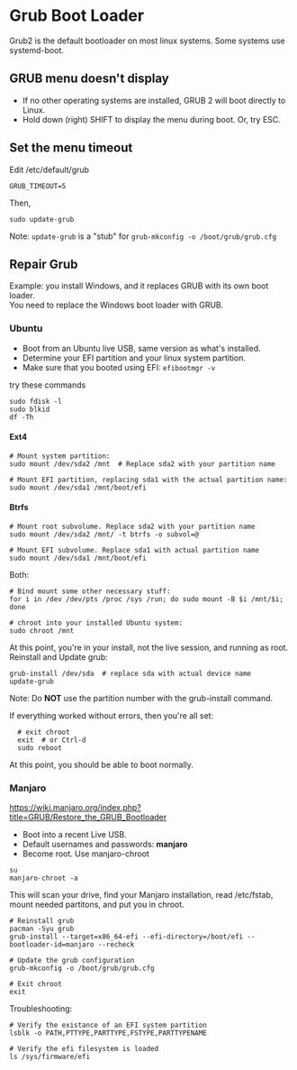 # Grub Boot Loader
Grub2 is the default bootloader on most linux systems.
Some systems use systemd-boot.

## GRUB menu doesn't display
- If no other operating systems are installed, GRUB 2 will boot directly to Linux.
- Hold down (right) SHIFT to display the menu during boot. Or, try ESC.

## Set the menu timeout
Edit /etc/default/grub

    GRUB_TIMEOUT=5

Then,

    sudo update-grub

Note: `update-grub` is a "stub" for `grub-mkconfig -o /boot/grub/grub.cfg`

## Repair Grub
Example: you install Windows, and it replaces GRUB with its own boot loader.  
You need to replace the Windows boot loader with GRUB.

### Ubuntu
- Boot from an Ubuntu live USB, same version as what's installed.
- Determine your EFI partition and your linux system partition.
- Make sure that you booted using EFI: `efibootmgr -v`

try these commands
```
sudo fdisk -l
sudo blkid
df -Th
```

#### Ext4

```
# Mount system partition:
sudo mount /dev/sda2 /mnt  # Replace sda2 with your partition name

# Mount EFI partition, replacing sda1 with the actual partition name:
sudo mount /dev/sda1 /mnt/boot/efi
```

#### Btrfs
```
# Mount root subvolume. Replace sda2 with your partition name
sudo mount /dev/sda2 /mnt/ -t btrfs -o subvol=@

# Mount EFI subvolume. Replace sda1 with actual partition name
sudo mount /dev/sda1 /mnt/boot/efi
```

Both:
```
# Bind mount some other necessary stuff:
for i in /dev /dev/pts /proc /sys /run; do sudo mount -B $i /mnt/$i; done

# chroot into your installed Ubuntu system:
sudo chroot /mnt
```

At this point, you're in your install, not the live session, and running
as root. Reinstall and Update grub:

    grub-install /dev/sda  # replace sda with actual device name
    update-grub

Note: Do **NOT** use the partition number with the grub-install command.

If everything worked without errors, then you're all set:

      # exit chroot
      exit  # or Ctrl-d
      sudo reboot

At this point, you should be able to boot normally.

### Manjaro
https://wiki.manjaro.org/index.php?title=GRUB/Restore_the_GRUB_Bootloader
- Boot into a recent Live USB.
- Default usernames and passwords: **manjaro**
- Become root. Use manjaro-chroot
```
su
manjaro-chroot -a
```
This will scan your drive, find your Manjaro installation, 
read /etc/fstab, mount needed partitons, and put you in chroot.

```
# Reinstall grub
pacman -Syu grub 
grub-install --target=x86_64-efi --efi-directory=/boot/efi --bootloader-id=manjaro --recheck

# Update the grub configuration
grub-mkconfig -o /boot/grub/grub.cfg

# Exit chroot
exit
```

Troubleshooting:
```
# Verify the existance of an EFI system partition
lsblk -o PATH,PTTYPE,PARTTYPE,FSTYPE,PARTTYPENAME

# Verify the efi filesystem is loaded
ls /sys/firmware/efi
```

